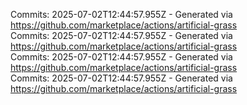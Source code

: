 Commits: 2025-07-02T12:44:57.955Z - Generated via https://github.com/marketplace/actions/artificial-grass
<br>
Commits: 2025-07-02T12:44:57.955Z - Generated via https://github.com/marketplace/actions/artificial-grass
<br>
Commits: 2025-07-02T12:44:57.955Z - Generated via https://github.com/marketplace/actions/artificial-grass
<br>
Commits: 2025-07-02T12:44:57.955Z - Generated via https://github.com/marketplace/actions/artificial-grass
<br>
